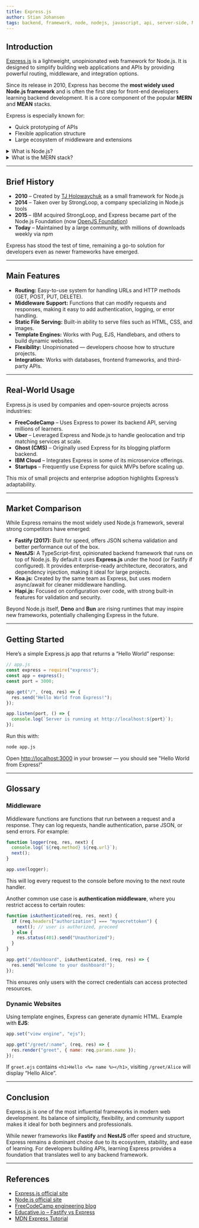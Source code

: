 ```yaml
---
title: Express.js
author: Stian Johansen
tags: backend, framework, node, nodejs, javascript, api, server-side, MERN
---
```


## Introduction

[Express.js](https://expressjs.com/) is a lightweight, unopinionated web framework for Node.js. It is designed to simplify building web applications and APIs by providing powerful routing, middleware, and integration options.

Since its release in 2010, Express has become the **most widely used Node.js framework** and is often the first step for front-end developers learning backend development. It is a core component of the popular **MERN** and **MEAN** stacks.

Express is especially known for:

- Quick prototyping of APIs
- Flexible application structure
- Large ecosystem of middleware and extensions

<details>
  <summary>What is Node.js?</summary>

Node.js is a JavaScript runtime built on Chrome’s V8 engine. Unlike browsers, it allows JavaScript to run on the server, making it possible to write backend applications entirely in JavaScript. Node.js is event-driven and non-blocking, which makes it efficient for handling many requests simultaneously.

</details>

<details>
  <summary>What is the MERN stack?</summary>

The MERN stack combines:

- **MongoDB** (database)
- **Express.js** (server-side framework)
- **React** (frontend library)
- **Node.js** (runtime)

This combination allows developers to build full-stack web applications entirely with JavaScript.

</details>

---

## Brief History

- **2010** – Created by [TJ Holowaychuk](https://github.com/tj) as a small framework for Node.js
- **2014** – Taken over by StrongLoop, a company specializing in Node.js tools
- **2015** – IBM acquired StrongLoop, and Express became part of the Node.js Foundation (now [OpenJS Foundation](https://openjsf.org/))
- **Today** – Maintained by a large community, with millions of downloads weekly via npm

Express has stood the test of time, remaining a go-to solution for developers even as newer frameworks have emerged.

---

## Main Features

- **Routing:** Easy-to-use system for handling URLs and HTTP methods (GET, POST, PUT, DELETE).
- **Middleware Support:** Functions that can modify requests and responses, making it easy to add authentication, logging, or error handling.
- **Static File Serving:** Built-in ability to serve files such as HTML, CSS, and images.
- **Template Engines:** Works with Pug, EJS, Handlebars, and others to build dynamic websites.
- **Flexibility:** Unopinionated — developers choose how to structure projects.
- **Integration:** Works with databases, frontend frameworks, and third-party APIs.

---

## Real-World Usage

Express.js is used by companies and open-source projects across industries:

- **FreeCodeCamp** – Uses Express to power its backend API, serving millions of learners.
- **Uber** – Leveraged Express and Node.js to handle geolocation and trip matching services at scale.
- **Ghost (CMS)** – Originally used Express for its blogging platform backend.
- **IBM Cloud** – Integrates Express in some of its microservice offerings.
- **Startups** – Frequently use Express for quick MVPs before scaling up.

This mix of small projects and enterprise adoption highlights Express’s adaptability.

---

## Market Comparison

While Express remains the most widely used Node.js framework, several strong competitors have emerged:

- **Fastify (2017):** Built for speed, offers JSON schema validation and better performance out of the box.
- **NestJS:** A TypeScript-first, opinionated backend framework that runs on top of Node.js. By default it uses **Express.js** under the hood (or Fastify if configured). It provides enterprise-ready architecture, decorators, and dependency injection, making it ideal for large projects.
- **Koa.js:** Created by the same team as Express, but uses modern async/await for cleaner middleware handling.
- **Hapi.js:** Focused on configuration over code, with strong built-in features for validation and security.

Beyond Node.js itself, **Deno** and **Bun** are rising runtimes that may inspire new frameworks, potentially challenging Express in the future.

---

## Getting Started

Here’s a simple Express.js app that returns a “Hello World” response:

```js
// app.js
const express = require("express");
const app = express();
const port = 3000;

app.get("/", (req, res) => {
  res.send("Hello World from Express!");
});

app.listen(port, () => {
  console.log(`Server is running at http://localhost:${port}`);
});
```

Run this with:

```bash
node app.js
```

Open [http://localhost:3000](http://localhost:3000) in your browser — you should see "Hello World from Express!"

---

## Glossary

### Middleware

Middleware functions are functions that run between a request and a response. They can log requests, handle authentication, parse JSON, or send errors. For example:

```js
function logger(req, res, next) {
  console.log(`${req.method} ${req.url}`);
  next();
}

app.use(logger);
```

This will log every request to the console before moving to the next route handler.

Another common use case is **authentication middleware**, where you restrict access to certain routes:

```js
function isAuthenticated(req, res, next) {
  if (req.headers["authorization"] === "mysecrettoken") {
    next(); // user is authorized, proceed
  } else {
    res.status(401).send("Unauthorized");
  }
}

app.get("/dashboard", isAuthenticated, (req, res) => {
  res.send("Welcome to your dashboard!");
});
```

This ensures only users with the correct credentials can access protected resources.

### Dynamic Websites

Using template engines, Express can generate dynamic HTML. Example with **EJS**:

```js
app.set("view engine", "ejs");

app.get("/greet/:name", (req, res) => {
  res.render("greet", { name: req.params.name });
});
```

If `greet.ejs` contains `<h1>Hello <%= name %></h1>`, visiting `/greet/Alice` will display “Hello Alice”.

---

## Conclusion

Express.js is one of the most influential frameworks in modern web development. Its balance of simplicity, flexibility, and community support makes it ideal for both beginners and professionals.

While newer frameworks like **Fastify** and **NestJS** offer speed and structure, Express remains a dominant choice due to its ecosystem, stability, and ease of learning. For developers building APIs, learning Express provides a foundation that translates well to any backend framework.

---

## References

- [Express.js official site](https://expressjs.com/)
- [Node.js official site](https://nodejs.org/)
- [FreeCodeCamp engineering blog](https://www.freecodecamp.org/news/tag/engineering/)
- [Educative.io – Fastify vs Express](https://www.educative.io/answers/fastify-vs-express)
- [MDN Express Tutorial](https://developer.mozilla.org/en-US/docs/Learn/Server-side/Express_Nodejs)
